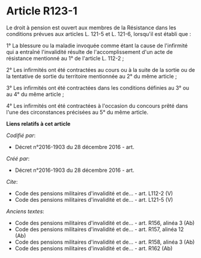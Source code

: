 # Article R123-1

Le droit à pension est ouvert aux membres de la Résistance dans les conditions prévues aux articles L. 121-5 et L. 121-6,
lorsqu'il est établi que :

1° La blessure ou la maladie invoquée comme étant la cause de l'infirmité qui a entraîné l'invalidité résulte de
l'accomplissement d'un acte de résistance mentionné au 1° de l'article L. 112-2 ;

2° Les infirmités ont été contractées au cours ou à la suite de la sortie ou de la tentative de sortie du territoire
mentionnée au 2° du même article ;

3° Les infirmités ont été contractées dans les conditions définies au 3° ou au 4° du même article ;

4° Les infirmités ont été contractées à l'occasion du concours prêté dans l'une des circonstances précisées au 5° du même
article.

**Liens relatifs à cet article**

_Codifié par_:

  - Décret n°2016-1903 du 28 décembre 2016 - art.

_Créé par_:

  - Décret n°2016-1903 du 28 décembre 2016 - art.

_Cite_:

  - Code des pensions militaires d'invalidité et de... - art. L112-2 (V)
  - Code des pensions militaires d'invalidité et de... - art. L121-5 (V)

_Anciens textes_:

  - Code des pensions militaires d'invalidité et de... - art. R156, alinéa 3 (Ab)
  - Code des pensions militaires d'invalidité et de... - art. R157, alinéa 12 (Ab)
  - Code des pensions militaires d'invalidité et de... - art. R158, alinéa 3 (Ab)
  - Code des pensions militaires d'invalidité et de... - art. R162 (Ab)
